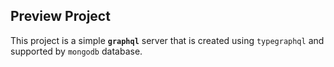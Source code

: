 ## Preview Project

This project is a simple <b>`graphql`</b> server that is created using `typegraphql` and supported by `mongodb` database. 
